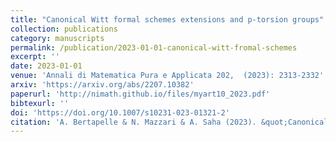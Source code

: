 ```yaml
---
title: "Canonical Witt formal schemes extensions and p-torsion groups"
collection: publications
category: manuscripts
permalink: /publication/2023-01-01-canonical-witt-fromal-schemes
excerpt: ''
date: 2023-01-01
venue: 'Annali di Matematica Pura e Applicata 202,  (2023): 2313-2332'
arxiv: 'https://arxiv.org/abs/2207.10382'
paperurl: 'http://nimath.github.io/files/myart10_2023.pdf'
bibtexurl: ''
doi: 'https://doi.org/10.1007/s10231-023-01321-2'
citation: 'A. Bertapelle & N. Mazzari & A. Saha (2023). &quot;Canonical Witt formal schemes extensions and p-torsion groups.&quot; <i>Annali di Matematica Pura e Applicata</i>, (202)   2313-2332.'
---
```

